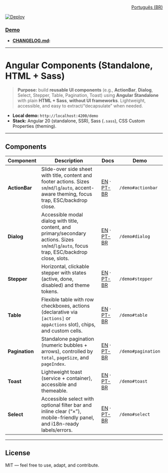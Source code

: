 <p align="right"><a href="./README.pt-BR.md">Português (BR)</a></p>

[![Deploy](https://github.com/AysllaGomes/angular-components/actions/workflows/deploy.yml/badge.svg)](.github/workflows/deploy.yml)
### **[Demo](https://aysllagomes.github.io/angular-components.github.io/demo)**

- **[CHANGELOG.md](./CHANGELOG.md):**
---

# Angular Components (Standalone, HTML + Sass)

> **Purpose:** build **reusable UI components** (e.g., **ActionBar**, **Dialog**, Select, Stepper, Table, Pagination, Toast) using **Angular Standalone** with plain **HTML + Sass**, **without UI frameworks**. Lightweight, accessible, and easy to extract/“decapsulate” when needed.

- **Local demo:** `http://localhost:4200/demo`
- **Stack:** Angular 20 (standalone, SSR), Sass (`.sass`), CSS Custom Properties (theming).

---

## Components

| Component      | Description                                                                                                                                      | Docs                                                                                                                      | Demo               |
|----------------|--------------------------------------------------------------------------------------------------------------------------------------------------|---------------------------------------------------------------------------------------------------------------------------|--------------------|
| **ActionBar**  | Slide-over side sheet with title, content and footer actions. Sizes `sm`/`md`/`lg`/`auto`, accent-aware theming, focus trap, ESC/backdrop close. | [EN](src/app/shared/components/actionbar/actionbar.en.md) · [PT-BR](src/app/shared/components/actionbar/actionbar.md)     | `/demo#actionbar`  |
| **Dialog**     | Accessible modal dialog with title, content, and primary/secondary actions. Sizes `sm`/`md`/`lg`/`auto`, focus trap, ESC/backdrop close, slots.  | [EN](src/app/shared/components/dialog/dialog.en.md) · [PT-BR](src/app/shared/components/dialog/dialog.md)                 | `/demo#dialog`     |
| **Stepper**    | Horizontal, clickable stepper with states (active, done, disabled) and theme tokens.                                                             | [EN](src/app/shared/components/stepper/stepper.en.md) · [PT-BR](src/app/shared/components/stepper/stepper.md)             | `/demo#stepper`    |
| **Table**      | Flexible table with row checkboxes, actions (declarative via `[actions]` or `appActions` slot), chips, and custom cells.                         | [EN](src/app/shared/components/table/table.en.md) · [PT-BR](src/app/shared/components/table/table.md)                     | `/demo#table`      |
| **Pagination** | Standalone pagination (numeric bubbles + arrows), controlled by `total`, `pageSize`, and `pageIndex`.                                            | [EN](src/app/shared/components/pagination/pagination.en.md) · [PT-BR](src/app/shared/components/pagination/pagination.md) | `/demo#pagination` |
| **Toast**      | Lightweight toast (service + container), accessible and themeable.                                                                               | [EN](src/app/shared/components/toast/toast.en.md) · [PT-BR](src/app/shared/components/toast/toast.md)                     | `/demo#toast`      |
| **Select**     | Accessible select with optional filter bar and inline clear (“×”), mobile-friendly panel, and i18n-ready labels/errors.                          | [EN](src/app/shared/components/select/select.en.md) · [PT-BR](src/app/shared/components/select/select.md)                 | `/demo#select`     |

---

## License

MIT — feel free to use, adapt, and contribute.
